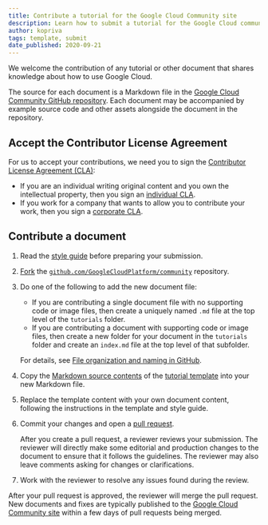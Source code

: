 ```yaml
---
title: Contribute a tutorial for the Google Cloud Community site
description: Learn how to submit a tutorial for the Google Cloud community site.
author: kopriva
tags: template, submit
date_published: 2020-09-21
---
```


We welcome the contribution of any tutorial or other document that shares knowledge about how to use Google Cloud.

The source for each document is a Markdown file in the [Google Cloud Community GitHub repository](https://github.com/GoogleCloudPlatform/community).
Each document may be accompanied by example source code and other assets alongside the document in the repository.

## Accept the Contributor License Agreement

For us to accept your contributions, we need you to sign the [Contributor License Agreement (CLA)](https://cla.developers.google.com/about):

  * If you are an individual writing original content and you own the intellectual property, then you sign an
    [individual CLA](https://developers.google.com/open-source/cla/individual).
  * If you work for a company that wants to allow you to contribute your work,
    then you sign a [corporate CLA](https://developers.google.com/open-source/cla/corporate).

## Contribute a document

1.  Read the [style guide](https://cloud.google.com/community/tutorials/styleguide) before preparing your submission.

1.  [Fork](https://docs.github.com/en/free-pro-team@latest/github/getting-started-with-github/fork-a-repo) the
    [`github.com/GoogleCloudPlatform/community`](https://github.com/GoogleCloudPlatform/community) repository.

1.  Do one of the following to add the new document file:
    
    * If you are contributing a single document file with no supporting code or image files, then create a uniquely named `.md` file at the top level of the
      `tutorials` folder.
    * If you are contributing a document with supporting code or image files, then create a new folder for your document in the `tutorials` folder and create an
      `index.md` file at the top level of that subfolder.
      
    For details, see [File organization and naming in GitHub](https://cloud.google.com/community/tutorials/styleguide#file_organization_in_github).
    
1.  Copy the [Markdown source contents](https://raw.githubusercontent.com/GoogleCloudPlatform/community/master/tutorials/tutorial-template/index.md) of the
    [tutorial template](https://github.com/GoogleCloudPlatform/community/blob/master/tutorials/tutorial-template/index.md)
    into your new Markdown file.
    
1.  Replace the template content with your own document content, following the instructions in the template and style guide.
        
1.  Commit your changes and open a [pull request](https://help.github.com/articles/using-pull-requests/).

    After you create a pull request, a reviewer reviews your submission. The reviewer will directly make some editorial and production changes to the document
    to ensure that it follows the guidelines. The reviewer may also leave comments asking for changes or clarifications. 
    
1.  Work with the reviewer to resolve any issues found during the review.

After your pull request is approved, the reviewer will merge the pull request. New documents and fixes are typically published to the
[Google Cloud Community site](https://cloud.google.com/community/tutorials) within a few days of pull requests being merged.
